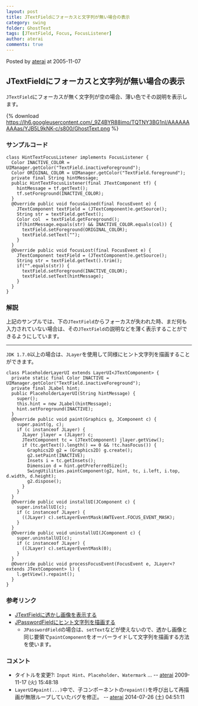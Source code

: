 ```yaml
---
layout: post
title: JTextFieldにフォーカスと文字列が無い場合の表示
category: swing
folder: GhostText
tags: [JTextField, Focus, FocusListener]
author: aterai
comments: true
---
```


Posted by [aterai](http://terai.xrea.jp/aterai.html) at 2005-11-07

## JTextFieldにフォーカスと文字列が無い場合の表示
`JTextField`にフォーカスが無く文字列が空の場合、薄い色でその説明を表示します。


{% download https://lh6.googleusercontent.com/_9Z4BYR88imo/TQTNY3BG1nI/AAAAAAAAAas/YJB5L9kNK-c/s800/GhostText.png %}

### サンプルコード
<pre class="prettyprint"><code>class HintTextFocusListener implements FocusListener {
  Color INACTIVE_COLOR = UIManager.getColor("TextField.inactiveForeground");
  Color ORIGINAL_COLOR = UIManager.getColor("TextField.foreground");
  private final String hintMessage;
  public HintTextFocusListener(final JTextComponent tf) {
    hintMessage = tf.getText();
    tf.setForeground(INACTIVE_COLOR);
  }
  @Override public void focusGained(final FocusEvent e) {
    JTextComponent textField = (JTextComponent)e.getSource();
    String str = textField.getText();
    Color col  = textField.getForeground();
    if(hintMessage.equals(str) &amp;&amp; INACTIVE_COLOR.equals(col)) {
      textField.setForeground(ORIGINAL_COLOR);
      textField.setText("");
    }
  }
  @Override public void focusLost(final FocusEvent e) {
    JTextComponent textField = (JTextComponent)e.getSource();
    String str = textField.getText().trim();
    if("".equals(str)) {
      textField.setForeground(INACTIVE_COLOR);
      textField.setText(hintMessage);
    }
  }
}
</code></pre>

### 解説
上記のサンプルでは、下の`JTextField`からフォーカスが失われた時、まだ何も入力されていない場合は、その`JTextField`の説明などを薄く表示することができるようにしています。

- - - -
`JDK 1.7.0`以上の場合は、`JLayer`を使用して同様にヒント文字列を描画することができます。

<pre class="prettyprint"><code>class PlaceholderLayerUI extends LayerUI&lt;JTextComponent&gt; {
  private static final Color INACTIVE = UIManager.getColor("TextField.inactiveForeground");
  private final JLabel hint;
  public PlaceholderLayerUI(String hintMessage) {
    super();
    this.hint = new JLabel(hintMessage);
    hint.setForeground(INACTIVE);
  }
  @Override public void paint(Graphics g, JComponent c) {
    super.paint(g, c);
    if (c instanceof JLayer) {
      JLayer jlayer = (JLayer) c;
      JTextComponent tc = (JTextComponent) jlayer.getView();
      if (tc.getText().length() == 0 &amp;&amp; !tc.hasFocus()) {
        Graphics2D g2 = (Graphics2D) g.create();
        g2.setPaint(INACTIVE);
        Insets i = tc.getInsets();
        Dimension d = hint.getPreferredSize();
        SwingUtilities.paintComponent(g2, hint, tc, i.left, i.top, d.width, d.height);
        g2.dispose();
      }
    }
  }
  @Override public void installUI(JComponent c) {
    super.installUI(c);
    if (c instanceof JLayer) {
      ((JLayer) c).setLayerEventMask(AWTEvent.FOCUS_EVENT_MASK);
    }
  }
  @Override public void uninstallUI(JComponent c) {
    super.uninstallUI(c);
    if (c instanceof JLayer) {
      ((JLayer) c).setLayerEventMask(0);
    }
  }
  @Override public void processFocusEvent(FocusEvent e, JLayer&lt;? extends JTextComponent&gt; l) {
    l.getView().repaint();
  }
}
</code></pre>

### 参考リンク
- [JTextFieldに透かし画像を表示する](http://terai.xrea.jp/Swing/WatermarkInTextField.html)
- [JPasswordFieldにヒント文字列を描画する](http://terai.xrea.jp/Swing/InputHintPasswordField.html)
    - `JPasswordField`の場合は、`setText`などが使えないので、透かし画像と同じ要領で`paintComponent`をオーバーライドして文字列を描画する方法を使います。

<!-- dummy comment line for breaking list -->

### コメント
- タイトルを変更?: `Input Hint`、`Placeholder`、`Watermark` ... -- [aterai](http://terai.xrea.jp/aterai.html) 2009-11-17 (火) 15:48:18
- `LayerUI#paint(...)`中で、子コンポーネントの`repaint()`を呼び出して再描画が無限ループしていたバグを修正。 -- [aterai](http://terai.xrea.jp/aterai.html) 2014-07-26 (土) 04:51:11

<!-- dummy comment line for breaking list -->

